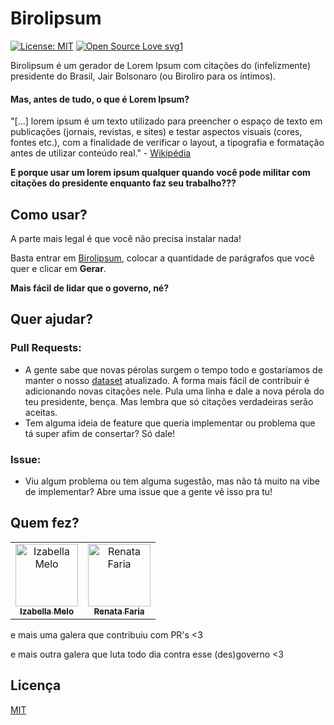 # Birolipsum

[![License: MIT](https://img.shields.io/badge/License-MIT-yellow.svg)](https://opensource.org/licenses/MIT)
[![Open Source Love svg1](https://badges.frapsoft.com/os/v1/open-source.svg?v=103)](https://github.com/ellerbrock/open-source-badges/)

Birolipsum é um gerador de Lorem Ipsum com citações do (infelizmente) presidente do Brasil, Jair Bolsonaro (ou Biroliro para os íntimos).

#### Mas, antes de tudo, o que é Lorem Ipsum?

"[...] lorem ipsum é um texto utilizado para preencher o espaço de texto em publicações (jornais, revistas, e sites) e testar aspectos visuais (cores, fontes etc.), com a finalidade de verificar o layout, a tipografia e formatação antes de utilizar conteúdo real." - [Wikipédia](https://pt.wikipedia.org/wiki/Lorem_ipsum)

**E porque usar um lorem ipsum qualquer quando você pode militar com citações do presidente enquanto faz seu trabalho???**

## Como usar?

A parte mais legal é que você não precisa instalar nada!

Basta entrar em [Birolipsum](https://izmcm.github.io/birolipsum/), colocar a quantidade de parágrafos que você quer e clicar em **Gerar**.

**Mais fácil de lidar que o governo, né?**

## Quer ajudar?

### Pull Requests:

- A gente sabe que novas pérolas surgem o tempo todo e gostaríamos de manter o nosso [dataset](dataset.txt) atualizado. A forma mais fácil de contribuir é adicionando novas citações nele. Pula uma linha e dale a nova pérola do teu presidente, bença. Mas lembra que só citações verdadeiras serão aceitas.
- Tem alguma ideia de feature que queria implementar ou problema que tá super afim de consertar? Só dale!

### Issue:

- Viu algum problema ou tem alguma sugestão, mas não tá muito na vibe de implementar? Abre uma issue que a gente vê isso pra tu!

## Quem fez?

<table>
  <tr>
    <td align="center"><a href="https://github.com/izmcm"><img src="https://avatars2.githubusercontent.com/u/27749679?s=460&v=4" width="100px;" alt="Izabella Melo"/><br/><sub><b>Izabella Melo</b></sub></a></td>
    <td align="center"><a href="https://github.com/xReee"><img src="https://avatars0.githubusercontent.com/u/18575717?s=400&v=4" width="100px;" alt="Renata Faria"/><br/><sub><b>Renata Faria</b></sub></a></td>
  </tr>
</table>

e mais uma galera que contribuiu com PR's <3

e mais outra galera que luta todo dia contra esse (des)governo <3

## Licença

[MIT](https://choosealicense.com/licenses/mit/)
